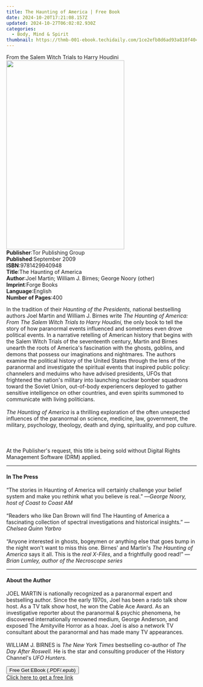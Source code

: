 ```yaml
---
title: The Haunting of America | Free Book
date: 2024-10-20T17:21:08.157Z
updated: 2024-10-27T06:02:02.930Z
categories:
  - Body, Mind & Spirit
thumbnail: https://thmb-001-ebook.techidaily.com/1ce2efb8d6ad93a810f40431df03a5d42080cb1a1147aa90bfe0d01c251ef9ba.jpg
---
```

<main id="book-container">
  <div class="flex flex-col">
    <div class="book-brief flex-1 py-6 px-4 sm:p-6 md:py-10 md:px-8">
      <!-- brief-->
      <div class="book-brief-main">
        From the Salem Witch Trials to Harry Houdini
      </div>
    </div>
    <div
      class="book-meta-info flex-1 grid gap-4 col-start-1 col-end-3 row-start-1 sm:mb-6 sm:grid-cols-4 lg:gap-6 lg:col-start-2 lg:row-end-6 lg:row-span-6 lg:mb-0"
    >
      <div
        class="book-meta-info-left place-content-center mt-4 p-4 text-sm leading-6 col-start-2 col-span-2 dark:text-slate-400"
      >
        <img
          class="w-full h-500 object-cover rounded-lg sm:h-255 sm:col-span-2 lg:col-span-full"
          src="https://img-001-ebook.techidaily.com/8f4fcf793fdfbac0a6a9b73ea2a42d1b4310f204a4ba4dfdf9a849ebb8fa4e9e.jpg"
          alt=""
          width="312"
          height="500"
        />
      </div>
      <div
        class="book-meta-info-right mt-2 col-start-1 row-start-2 col-span-3 self-center"
      >
        <!-- meta data  -->
        <div class="flex flex-col px-4 md:px-8">
          <div class="flex-1">
            <strong>Publisher</strong>:<span class="px-2"
              >Tor Publishing Group</span
            >
          </div>
          <div class="flex-1">
            <strong>Published</strong>:<span class="px-2">September 2009</span>
          </div>
          <div class="flex-1">
            <strong>ISBN</strong>:<span class="px-2">9781429940948</span>
          </div>
          <div class="flex-1">
            <strong>Title</strong>:<span class="px-2"
              >The Haunting of America</span
            >
          </div>
          <div class="flex-1">
            <strong>Author</strong>:<span class="px-2"
              >Joel Martin; William J. Birnes; George Noory (other)</span
            >
          </div>
          <div class="flex-1">
            <strong>Imprint</strong>:<span class="px-2">Forge Books</span>
          </div>
          <div class="flex-1">
            <strong>Language</strong>:<span class="px-2">English</span>
          </div>
          <div class="flex-1">
            <strong>Number of Pages</strong>:<span class="px-2">400</span>
          </div>
        </div>
      </div>
    </div>
    <div class="book-description flex-1 py-6 px-4 sm:p-6 md:py-10 md:px-8">
      <div class="book-description-main">
        <div accordion-content="" id="description">
          <p>
            In the tradition of their
            <i>Haunting of the Presidents, </i>national bestselling authors Joel
            Martin and William J. Birnes write
            <i
              >The Haunting of America: From The Salem Witch Trials to Harry
              Houdini, </i
            >the only book to tell the story of how paranormal events influenced
            and sometimes even drove political events. In a narrative retelling
            of American history that begins with the Salem Witch Trials of the
            seventeenth century, Martin and Birnes unearth the roots of
            America's fascination with the ghosts, goblins, and demons that
            possess our imaginations and nightmares. The authors examine the
            political history of the United States through the lens of the
            paranormal and investigate the spiritual events that inspired public
            policy: channelers and meduims who have advised presidents, UFOs
            that frightened the nation's military into launching nuclear bomber
            squadrons toward the Soviet Union, out-of-body experiencers deployed
            to gather sensitive intelligence on other countries, and even
            spirits summoned to communicate with living politicians.
            <br /><br /><i>The Haunting of America</i> is a thrilling
            exploration of the often unexpected influences of the paranormal on
            science, medicine, law, government, the military, psychology,
            theology, death and dying, spirituality, and pop culture.
            <br /><br /><br /><br />At the Publisher's request, this title is
            being sold without Digital Rights Management Software (DRM) applied.
          </p>
        </div>
        <div class="accordion-fader"></div>
      </div>
    </div>
    <div class="book-excerpts flex-1 py-6 px-4 sm:p-6 md:py-10 md:px-8">
      <!-- excerpts-->
      <div class="book-excerpts-main">
        <hr />
        <h4 class="placeholder placeholder-heading">
          <span>In The Press</span>
        </h4>
        <p></p>
        <p>
          “The stories in Haunting of America will certainly challenge your
          belief system and make you rethink what you believe is real.” —<i
            >George Noory, host of Coast to Coast AM</i
          ><br /><br />“Readers who like Dan Brown will find The Haunting of
          America a fascinating collection of spectral investigations and
          historical insights.” —<i>Chelsea Quinn Yarbro</i><br /><br />“Anyone
          interested in ghosts, bogeymen or anything else that goes bump in the
          night won't want to miss this one. Birnes' and Martin's
          <i>The Haunting of America</i> says it all. This is the <i>real</i>
          <i>X-Files</i>, and a frightfully good read!” —<i
            >Brian Lumley, author of the Necroscope series</i
          >
        </p>
        <p></p>
      </div>
    </div>
    <div class="book-about-author flex-1 py-6 px-4 sm:p-6 md:py-10 md:px-8">
      <!-- about author-->
      <div class="book-main-author-main">
        <hr />
        <h4 class="placeholder placeholder-heading">
          <span>About the Author</span>
        </h4>
        <p></p>
        <p>
          JOEL MARTIN is nationally recognized as a paranormal expert and
          bestselling author. Since the early 1970s, Joel has been a rado talk
          show host. As a TV talk show host, he won the Cable Ace Award. As an
          investigative reporter about the paranormal &amp; psychic phenomena,
          he discovered internationally renowned medium, George Anderson, and
          exposed The Amityville Horror as a hoax. Joel is also a network TV
          consultant about the paranormal and has made many TV appearances.<br /><br />WILLIAM
          J. BIRNES is <i>The</i> <i>New York Times</i> bestselling co-author of
          <i>The Day After Roswell.</i> He is the star and consulting producer
          of the History Channel's <i>UFO Hunters.</i>
        </p>
        <p></p>
      </div>
    </div>
    <div class="book-free-get flex-1 py-6 px-4 sm:p-6 md:py-10 md:px-8">
      <button
        id="btn-free-get"
        class="bg-blue-500 hover:bg-blue-700 text-white font-bold py-2 px-4 rounded"
      >
        Free Get EBook (.PDF/.epub)
      </button>
      <div id="countdown-display" class="px-2 text-lg mt-2"></div>
      <a
        id="free-link"
        class="hidden bg-blue-500 hover:bg-blue-700 text-white font-bold py-2 px-4 rounded"
        href="https://www.ebooks.com/en-us/book/632255/the-haunting-of-america/joel-martin/"
        target="_blank"
        >Click here to get a free link</a
      >
    </div>
    <script>
      let countdownTime = 0;
      let countdownInterval = null;
      document
        .getElementById('btn-free-get')
        .addEventListener('click', startCountdown);
      function startCountdown() {
        countdownTime = new Date().getTime() + 60000 * 3;
        countdownInterval = setInterval(updateCountdown, 1000);
        document.getElementById('btn-free-get').disabled = true;
        document
          .getElementById('btn-free-get')
          .classList.add('bg-gray-500', 'cursor-not-allowed');
      }
      function updateCountdown() {
        let currentTime = new Date().getTime();
        let timeLeft = countdownTime - currentTime;
        let secondsLeft = Math.floor(timeLeft / 1000);
        document.getElementById('countdown-display').innerHTML =
          `Remaining time: ${secondsLeft} seconds.`;
        if (secondsLeft <= 0) {
          clearInterval(countdownInterval);
          document.getElementById('btn-free-get').classList.add('hidden');
          document.getElementById('free-link').classList.remove('hidden');
          document.getElementById('countdown-display').innerHTML = '';
        }
      }
    </script>
  </div>
</main>

<ins class="adsbygoogle"
      style="display:block"
      data-ad-client="ca-pub-7571918770474297"
      data-ad-slot="8358498916"
      data-ad-format="auto"
      data-full-width-responsive="true"></ins>
    
